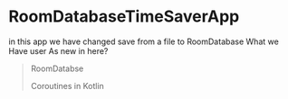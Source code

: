 # RoomDatabaseTimeSaverApp
in this app we have changed save from a file to RoomDatabase 
What we Have user As new in here?

 > RoomDatabse 
 >
 > Coroutines in Kotlin
